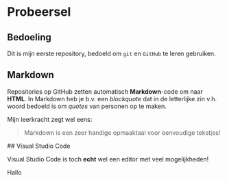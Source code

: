 # Probeersel
## Bedoeling
Dit is mijn eerste repository, bedoeld om `git` en `GitHub` te leren gebruiken.

## Markdown

Repositories op GitHub zetten automatisch **Markdown**-code om naar **HTML**.
In Markdown heb je b.v. een *blockquote* dat in de letterlijke zin v.h. woord bedoeld is om *quotes* van personen op te maken.

Mijn leerkracht zegt wel eens:

> Markdown is een zeer handige opmaaktaal voor eenvoudige tekstjes!

## Visual Studio Code

Visual Studio Code is toch **echt** wel een editor met veel mogelijkheden!

Hallo